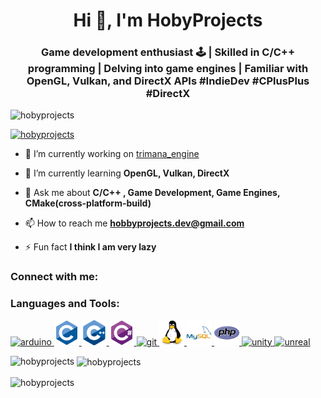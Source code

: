 <h1 align="center">Hi 👋, I'm HobyProjects</h1>
<h3 align="center">Game development enthusiast 🕹️ | Skilled in C/C++ programming | Delving into game engines | Familiar with OpenGL, Vulkan, and DirectX APIs #IndieDev #CPlusPlus #DirectX</h3>

<p align="left"> <img src="https://komarev.com/ghpvc/?username=hobyprojects&label=views&color=00ff1e&style=flat" alt="hobyprojects" /> </p>

<p align="left"> <a href="https://github.com/ryo-ma/github-profile-trophy"><img src="https://github-profile-trophy.vercel.app/?username=hobyprojects" alt="hobyprojects" /></a> </p>

- 🔭 I’m currently working on [trimana_engine](https://github.com/HobyProjects/trimana_engine)

- 🌱 I’m currently learning **OpenGL, Vulkan, DirectX**

- 💬 Ask me about **C/C++ , Game Development, Game Engines, CMake(cross-platform-build)**

- 📫 How to reach me **hobbyprojects.dev@gmail.com**

- ⚡ Fun fact **I think I am very lazy**

<h3 align="left">Connect with me:</h3>
<p align="left">
</p>

<h3 align="left">Languages and Tools:</h3>
<p align="left"> <a href="https://www.arduino.cc/" target="_blank" rel="noreferrer"> <img src="https://cdn.worldvectorlogo.com/logos/arduino-1.svg" alt="arduino" width="40" height="40"/> </a> <a href="https://www.cprogramming.com/" target="_blank" rel="noreferrer"> <img src="https://raw.githubusercontent.com/devicons/devicon/master/icons/c/c-original.svg" alt="c" width="40" height="40"/> </a> <a href="https://www.w3schools.com/cpp/" target="_blank" rel="noreferrer"> <img src="https://raw.githubusercontent.com/devicons/devicon/master/icons/cplusplus/cplusplus-original.svg" alt="cplusplus" width="40" height="40"/> </a> <a href="https://www.w3schools.com/cs/" target="_blank" rel="noreferrer"> <img src="https://raw.githubusercontent.com/devicons/devicon/master/icons/csharp/csharp-original.svg" alt="csharp" width="40" height="40"/> </a> <a href="https://git-scm.com/" target="_blank" rel="noreferrer"> <img src="https://www.vectorlogo.zone/logos/git-scm/git-scm-icon.svg" alt="git" width="40" height="40"/> </a> <a href="https://www.linux.org/" target="_blank" rel="noreferrer"> <img src="https://raw.githubusercontent.com/devicons/devicon/master/icons/linux/linux-original.svg" alt="linux" width="40" height="40"/> </a> <a href="https://www.mysql.com/" target="_blank" rel="noreferrer"> <img src="https://raw.githubusercontent.com/devicons/devicon/master/icons/mysql/mysql-original-wordmark.svg" alt="mysql" width="40" height="40"/> </a> <a href="https://www.php.net" target="_blank" rel="noreferrer"> <img src="https://raw.githubusercontent.com/devicons/devicon/master/icons/php/php-original.svg" alt="php" width="40" height="40"/> </a> <a href="https://unity.com/" target="_blank" rel="noreferrer"> <img src="https://www.vectorlogo.zone/logos/unity3d/unity3d-icon.svg" alt="unity" width="40" height="40"/> </a> <a href="https://unrealengine.com/" target="_blank" rel="noreferrer"> <img src="https://raw.githubusercontent.com/kenangundogan/fontisto/036b7eca71aab1bef8e6a0518f7329f13ed62f6b/icons/svg/brand/unreal-engine.svg" alt="unreal" width="40" height="40"/> </a> </p>

<p><img align="left" src="https://github-readme-stats.vercel.app/api/top-langs?username=hobyprojects&show_icons=true&theme=dark&hide_border=true&locale=en&layout=compact" alt="hobyprojects" /></p>

<p>&nbsp;<img align="center" src="https://github-readme-stats.vercel.app/api?username=hobyprojects&show_icons=true&theme=dark&hide_border=true&locale=en" alt="hobyprojects" /></p>

<p><img align="center" src="https://github-readme-streak-stats.herokuapp.com/?user=hobyprojects&theme=dark" alt="hobyprojects" /></p>
